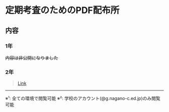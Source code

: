 # 定期考査のためのPDF配布所

## 内容
### 1年
~~内容は非公開になりました~~


<!-- - 1年三学期期末考査範囲電気回路授業用プリント（穴埋め記入済） -->
<!-- > [Link](./1nen/3ki-denki/index.html) ※[^1]   -->
<!-- > <img src="./1nen/3ki-denki/QRcode_C3.svg" width="200px"> -->

<!-- - 1年三学期期末考査範囲プロ技授業用プリント（範囲分まとめ） -->
<!-- > [Link](./1nen/3ki-progi/index.html) ※[^2]   -->
<!-- > <img src="./1nen/3ki-progi/QRcode_A3.svg" width="200px">-->


### 2年
> [Link](#)


- - -

<!-- [^1]: 全ての環境で閲覧可能
[^2]: 学校のアカウント(@g.nagano-c.ed.jp)のみ閲覧可能 -->
※¹: 全ての環境で閲覧可能
※²: 学校のアカウント(@g.nagano-c.ed.jp)のみ閲覧可能